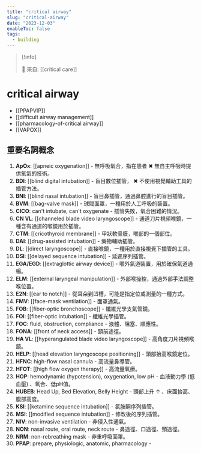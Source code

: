 ```yaml
---
title: "critical airway"
slug: "critical-airway"
date: "2023-12-03"
enableToc: false
tags:
  - building
---
```


> [!info]
>
> 🌱 來自: [[critical care]]

# critical airway

- [[PPAPVIP]]
- [[difficult airway management]]
- [[pharmacology-of-critical airway]]
- [[VAPOX]]

## 重要名詞概念

1. **ApOx**: [[apneic oxygenation]] - 無呼吸氧合，指在患者 ✖ 無自主呼吸時提供氧氣的技術。
2. **BDI**: [[blind digital intubation]] - 盲目數位插管， ✖ 不使用視覺輔助工具的插管方法。
3. **BNI**: [[blind nasal intubation]] - 盲目鼻插管，通過鼻腔進行的盲目插管。
4. **BVM**: [[bag-valve mask]] - 球閥面罩，一種用於人工呼吸的裝置。
5. **CICO**: can't intubate, can't oxygenate - 插管失敗，氧合困難的情況。
6. **CN VL**: [[channeled blade video laryngoscope]] - 通道刀片視頻喉鏡，一種含有通道的喉鏡用於插管。
7. **CTM**: [[cricothyroid membrane]] - 甲狀軟骨膜，喉部的一個部位。
8. **DAI**: [[drug-assisted intubation]] - 藥物輔助插管。
9. **DL**: [[direct laryngoscope]] - 直接喉鏡，一種用於直接視覺下插管的工具。
10. **DSI**: [[delayed sequence intubation]] - 延遲序列插管。
11. **EGA/EGD**: [[extraglottic airway device]] - 喉外氣道裝置，用於確保氣道通暢。
12. **ELM**: [[external laryngeal manipulation]] - 外部喉操控，通過外部手法調整喉位置。
13. **E2N**: [[ear to notch]] - 從耳朵到凹槽，可能是指定位或測量的一種方式。
14. **FMV**: [[face-mask ventilation]] - 面罩通氣。
15. **FOB**: [[fiber-optic bronchoscope]] - 纖維光學支氣管鏡。
16. **FOI**: [[fiber-optic intubation]] - 纖維光學插管。
17. **FOC**: fluid, obstruction, compliance - 液體、阻塞、順應性。
18. **FONA**: [[front of neck access]] - 頸前途徑。
19. **HA VL**: [[hyperangulated blade video laryngoscope]] - 高角度刀片視頻喉鏡。
20. **HELP**: [[head elevation laryngoscope positioning]] - 頭部抬高喉鏡定位。
21. **HFNC**: high-flow nasal cannula - 高流量鼻導管。
22. **HFOT**: [[high flow oxygen therapy]] - 高流量氧療。
23. **HOP**: hemodynamic (hypotension), oxygenation, low pH - 血液動力學 (低血壓) 、氧合、低pH值。
24. **HUBEB**: Head Up, Bed Elevation, Belly Height - 頭部上升 ↑ 、床面抬高、腹部高度。
25. **KSI**: [[ketamine sequence intubation]] - 氯胺酮序列插管。
26. **MSI**: [[modified sequence intubation]] - 修改後的序列插管。
27. **NIV**: non-invasive ventilation - 非侵入性通氣。
28. **NON**: nasal route, oral route, neck route - 鼻途徑、口途徑、頸途徑。
29. **NRM**: non-rebreathing mask - 非重呼吸面罩。
30. **PPAP**: prepare, physiologic, anatomic, pharmacology -
